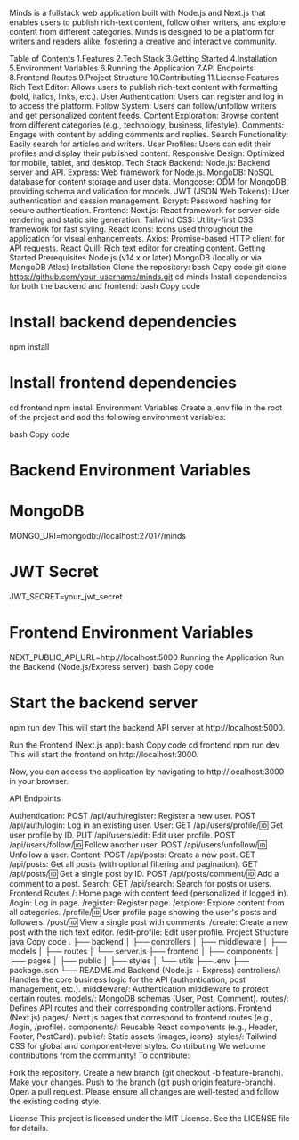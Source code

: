Minds is a fullstack web application built with Node.js and Next.js that enables users to publish rich-text content, follow other writers, and explore content from different categories. Minds is designed to be a platform for writers and readers alike, fostering a creative and interactive community.

Table of Contents
1.Features
2.Tech Stack
3.Getting Started
4.Installation
5.Environment Variables
6.Running the Application
7.API Endpoints
8.Frontend Routes
9.Project Structure
10.Contributing
11.License
Features
Rich Text Editor: Allows users to publish rich-text content with formatting (bold, italics, links, etc.).
User Authentication: Users can register and log in to access the platform.
Follow System: Users can follow/unfollow writers and get personalized content feeds.
Content Exploration: Browse content from different categories (e.g., technology, business, lifestyle).
Comments: Engage with content by adding comments and replies.
Search Functionality: Easily search for articles and writers.
User Profiles: Users can edit their profiles and display their published content.
Responsive Design: Optimized for mobile, tablet, and desktop.
Tech Stack
Backend:
Node.js: Backend server and API.
Express: Web framework for Node.js.
MongoDB: NoSQL database for content storage and user data.
Mongoose: ODM for MongoDB, providing schema and validation for models.
JWT (JSON Web Tokens): User authentication and session management.
Bcrypt: Password hashing for secure authentication.
Frontend:
Next.js: React framework for server-side rendering and static site generation.
Tailwind CSS: Utility-first CSS framework for fast styling.
React Icons: Icons used throughout the application for visual enhancements.
Axios: Promise-based HTTP client for API requests.
React Quill: Rich text editor for creating content.
Getting Started
Prerequisites
Node.js (v14.x or later)
MongoDB (locally or via MongoDB Atlas)
Installation
Clone the repository:
bash
Copy code
git clone https://github.com/your-username/minds.git
cd minds
Install dependencies for both the backend and frontend:
bash
Copy code
# Install backend dependencies
npm install

# Install frontend dependencies
cd frontend
npm install
Environment Variables
Create a .env file in the root of the project and add the following environment variables:

bash
Copy code
# Backend Environment Variables

# MongoDB
MONGO_URI=mongodb://localhost:27017/minds

# JWT Secret
JWT_SECRET=your_jwt_secret

# Frontend Environment Variables
NEXT_PUBLIC_API_URL=http://localhost:5000
Running the Application
Run the Backend (Node.js/Express server):
bash
Copy code
# Start the backend server
npm run dev
This will start the backend API server at http://localhost:5000.

Run the Frontend (Next.js app):
bash
Copy code
cd frontend
npm run dev
This will start the frontend on http://localhost:3000.

Now, you can access the application by navigating to http://localhost:3000 in your browser.

API Endpoints

Authentication:
POST /api/auth/register: Register a new user.
POST /api/auth/login: Log in an existing user.
User:
GET /api/users/profile/:id: Get user profile by ID.
PUT /api/users/edit: Edit user profile.
POST /api/users/follow/:id: Follow another user.
POST /api/users/unfollow/:id: Unfollow a user.
Content:
POST /api/posts: Create a new post.
GET /api/posts: Get all posts (with optional filtering and pagination).
GET /api/posts/:id: Get a single post by ID.
POST /api/posts/comment/:id: Add a comment to a post.
Search:
GET /api/search: Search for posts or users.
Frontend Routes
/: Home page with content feed (personalized if logged in).
/login: Log in page.
/register: Register page.
/explore: Explore content from all categories.
/profile/:id: User profile page showing the user's posts and followers.
/post/:id: View a single post with comments.
/create: Create a new post with the rich text editor.
/edit-profile: Edit user profile.
Project Structure
java
Copy code
.
├── backend
│   ├── controllers
│   ├── middleware
│   ├── models
│   ├── routes
│   └── server.js
├── frontend
│   ├── components
│   ├── pages
│   ├── public
│   ├── styles
│   └── utils
├── .env
├── package.json
└── README.md
Backend (Node.js + Express)
controllers/: Handles the core business logic for the API (authentication, post management, etc.).
middleware/: Authentication middleware to protect certain routes.
models/: MongoDB schemas (User, Post, Comment).
routes/: Defines API routes and their corresponding controller actions.
Frontend (Next.js)
pages/: Next.js pages that correspond to frontend routes (e.g., /login, /profile).
components/: Reusable React components (e.g., Header, Footer, PostCard).
public/: Static assets (images, icons).
styles/: Tailwind CSS for global and component-level styles.
Contributing
We welcome contributions from the community! To contribute:

Fork the repository.
Create a new branch (git checkout -b feature-branch).
Make your changes.
Push to the branch (git push origin feature-branch).
Open a pull request.
Please ensure all changes are well-tested and follow the existing coding style.

License
This project is licensed under the MIT License. See the LICENSE file for details.


